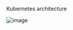 Kubernetes architecture

![image](https://github.com/abbos1711/k8s-basic/assets/96826474/7eb72cae-dc1c-433a-9000-6002e6a8f703)
